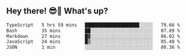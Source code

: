 ## Hey there! 😎👋 What's up?

<!--START_SECTION:waka-->

```txt
TypeScript   5 hrs 59 mins   ████████████████████░░░░░   79.66 %
Bash         35 mins         ██░░░░░░░░░░░░░░░░░░░░░░░   07.89 %
Markdown     27 mins         █▓░░░░░░░░░░░░░░░░░░░░░░░   06.02 %
JavaScript   24 mins         █▒░░░░░░░░░░░░░░░░░░░░░░░   05.48 %
JSON         1 min           ░░░░░░░░░░░░░░░░░░░░░░░░░   00.36 %
```

<!--END_SECTION:waka-->
